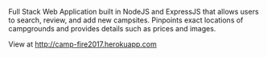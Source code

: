 Full Stack Web Application built in NodeJS and ExpressJS that allows users to search, review, and add new campsites. Pinpoints exact locations of campgrounds and provides details such as prices and images.

View at http://camp-fire2017.herokuapp.com